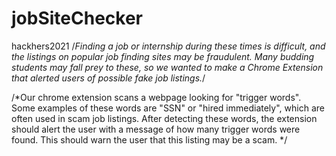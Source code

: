 # jobSiteChecker
hackhers2021
/*Finding a job or internship during these times is difficult, 
and the listings on popular job finding sites may be fraudulent. 
Many budding students may fall prey to these, so we wanted to 
make a Chrome Extension that alerted users of possible fake job listings.*/

/*Our chrome extension scans a webpage looking for "trigger words".
Some examples of these words are "SSN" or "hired immediately", which 
are often used in scam job listings. After detecting these words,
the extension should alert the user with a message of how many trigger
words were found. This should warn the user that this listing may be a scam. */
